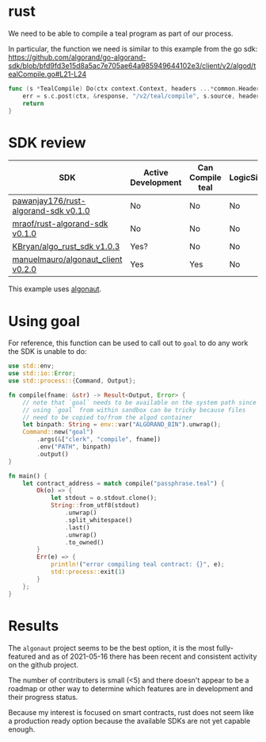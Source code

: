 # rust

We need to be able to compile a teal program as part of our process.

In particular, the function we need is similar to this example from the go sdk: https://github.com/algorand/go-algorand-sdk/blob/bfd9fd3e15d8a5ac7e705ae64a985949644102e3/client/v2/algod/tealCompile.go#L21-L24

```go
func (s *TealCompile) Do(ctx context.Context, headers ...*common.Header) (response models.CompileResponse, err error) {
	err = s.c.post(ctx, &response, "/v2/teal/compile", s.source, headers)
	return
}
```

# SDK review

|SDK|Active Development|Can Compile teal|LogicSig|
|---|---|---|---|
|[pawanjay176/rust-algorand-sdk v0.1.0](https://github.com/pawanjay176/rust-algorand-sdk)|No|No|No
|[mraof/rust-algorand-sdk v0.1.0](https://github.com/mraof/rust-algorand-sdk)|No|No|No
|[KBryan/algo_rust_sdk v1.0.3](https://docs.rs/algo_rust_sdk/1.0.3/algo_rust_sdk/algod/struct.AlgodClient.html)|Yes?|No|No
|[manuelmauro/algonaut_client v0.2.0](https://docs.rs/algonaut_client/0.2.0/algonaut_client/algod/v2/struct.Client.html#method.compile_teal)|Yes|Yes|No


This example uses [algonaut](https://crates.io/crates/algonaut).

# Using goal

For reference, this function can be used to call out to `goal` to do any work the SDK is unable to do:

```rust
use std::env;
use std::io::Error;
use std::process::{Command, Output};

fn compile(fname: &str) -> Result<Output, Error> {
    // note that `goal` needs to be available on the system path since
    // using `goal` from within sandbox can be tricky because files
    // need to be copied to/from the algod container
    let binpath: String = env::var("ALGORAND_BIN").unwrap();
    Command::new("goal")
        .args(&["clerk", "compile", fname])
        .env("PATH", binpath)
        .output()
}

fn main() {
    let contract_address = match compile("passphrase.teal") {
        Ok(o) => {
            let stdout = o.stdout.clone();
            String::from_utf8(stdout)
                .unwrap()
                .split_whitespace()
                .last()
                .unwrap()
                .to_owned()
        }
        Err(e) => {
            println!("error compiling teal contract: {}", e);
            std::process::exit(1)
        }
    };
}
```

# Results

The `algonaut` project seems to be the best option, it is the most fully-featured and as of 2021-05-16 there has been recent and consistent activity on the github project. 

The number of contributers is small (<5) and there doesn't appear to be a roadmap or other way to determine which features are in development and their progress status.

Because my interest is focused on smart contracts, rust does not seem like a production ready option because the available SDKs are not yet capable enough.